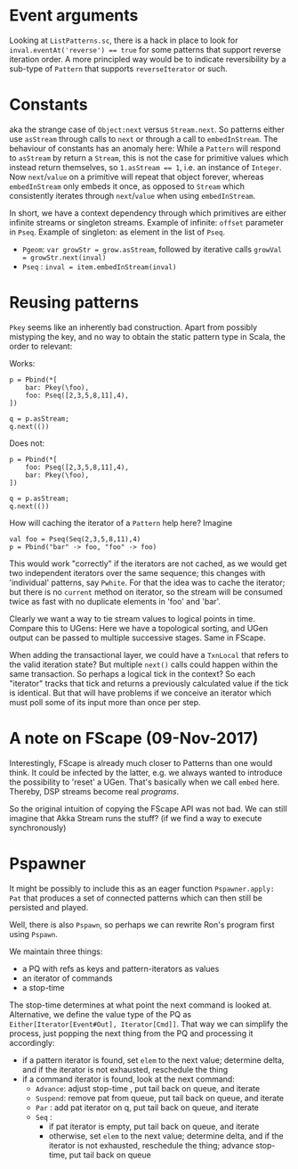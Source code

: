 # Event arguments

Looking at `ListPatterns.sc`, there is a hack in place to look for `inval.eventAt('reverse') == true` for some
patterns that support reverse iteration order. A more principled way would be to indicate reversibility by
a sub-type of `Pattern` that supports `reverseIterator` or such.

# Constants

aka the strange case of `Object:next` versus `Stream.next`. So patterns either use `asStream` through calls to
`next` or through a call to `embedInStream`. The behaviour of constants has an anomaly here: While a `Pattern` will 
respond to `asStream` by return a `Stream`, this is not the case for primitive values which instead return themselves,
so `1.asStream == 1`, i.e. an instance of `Integer`. Now `next`/`value` on a primitive will repeat that object forever,
whereas `embedInStream` only embeds it once, as opposed to `Stream` which consistently iterates through `next`/`value`
when using `embedInStream`.

In short, we have a context dependency through which primitives are either infinite streams or singleton streams.
Example of infinite: `offset` parameter in `Pseq`. Example of singleton: as element in the list of `Pseq`.

- `Pgeom`: `var growStr = grow.asStream`, followed by iterative calls `growVal = growStr.next(inval)`
- `Pseq` : `inval = item.embedInStream(inval)`

# Reusing patterns

`Pkey` seems like an inherently bad construction. Apart from possibly mistyping the key, and no way to
obtain the static pattern type in Scala, the order to relevant:

Works:

    p = Pbind(*[
        bar: Pkey(\foo),
        foo: Pseq([2,3,5,8,11],4),
    ])
    
    q = p.asStream;
    q.next(())

Does not:

    p = Pbind(*[
        foo: Pseq([2,3,5,8,11],4),
        bar: Pkey(\foo),
    ])
    
    q = p.asStream;
    q.next(())

How will caching the iterator of a `Pattern` help here? Imagine
 
    val foo = Pseq(Seq(2,3,5,8,11),4)
    p = Pbind("bar" -> foo, "foo" -> foo)
    
This would work "correctly" if the iterators are not cached, as we would get two independent
iterators over the same sequence; this changes with 'individual' patterns, say `Pwhite`. For
that the idea was to cache the iterator; but there is no `current` method on iterator, so
the stream will be consumed twice as fast with no duplicate elements in 'foo' and 'bar'.

Clearly we want a way to tie stream values to logical points in time. Compare this to UGens: Here
we have a topological sorting, and UGen output can be passed to multiple successive stages. Same in
FScape.

When adding the transactional layer, we could have a `TxnLocal` that refers to the valid iteration
state? But multiple `next()` calls could happen within the same transaction. So perhaps a logical
tick in the context? So each "iterator" tracks that tick and returns a previously calculated value
if the tick is identical. But that will have problems if we conceive an iterator which must poll
some of its input more than once per step.

# A note on FScape (09-Nov-2017)

Interestingly, FScape is already much closer to Patterns than one would think. It could be infected
by the latter, e.g. we always wanted to introduce the possibility to 'reset' a UGen. That's basically
when we call `embed` here. Thereby, DSP streams become real _programs_.

So the original intuition of copying the FScape API was not bad. We can still imagine that Akka Stream
runs the stuff? (if we find a way to execute synchronously)

# Pspawner

It might be possibly to include this as an eager function `Pspawner.apply: Pat` that produces a set
of connected patterns which can then still be persisted and played.

Well, there is also `Pspawn`, so perhaps we can rewrite Ron's program first using `Pspawn`.

We maintain three things:

 - a PQ with refs as keys and pattern-iterators as values
 - an iterator of commands
 - a stop-time

The stop-time determines at what point the next command is looked at.
Alternative, we define the value type of the PQ as `Either[Iterator[Event#Out], Iterator[Cmd]]`.
That way we can simplify the process, just popping the next thing from the PQ and processing it accordingly:

 - if a pattern iterator is found, set `elem` to the next value; determine delta, and if the iterator is not
   exhausted, reschedule the thing
 - if a command iterator is found, look at the next command:
   - `Advance`: adjust stop-time     , put tail back on queue, and iterate
   - `Suspend`: remove pat from queue, put tail back on queue, and iterate
   - `Par`    : add pat iterator on q, put tail back on queue, and iterate
   - `Seq`    : 
     - if pat iterator is empty, put tail back on queue, and iterate
     - otherwise, set `elem` to the next value; determine delta, and if the iterator is not
       exhausted, reschedule the thing;
       advance stop-time, put tail back on queue
   

   
